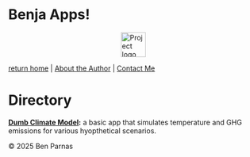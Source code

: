 # Benja Apps! 
<picture>
  <!-- Prefer modern formats first -->
  <source srcset="https://benja.blog/content/images/2025/10/logo-simplified_exp-1.svg" type="image/svg">
  <!-- Fallback to PNGs at different widths -->
  <img
    src="https://benja.blog/content/images/2025/10/logo-simplified_exp-1.svg"
    alt="Project logo"
    width="50"
    height="auto"
    style="max-width:100%; height:auto; display:block; margin:auto;"
  >
</picture>

[return home](benja.blog) | [About the Author](benja.blog/about) | [Contact Me](benja.blog/contact)
 


# Directory
**[Dumb Climate Model](https://apps.benja.blog/dumb-climate-model):** a basic app that simulates temperature and GHG emissions for various hyopthetical scenarios.

©️ 2025 Ben Parnas

